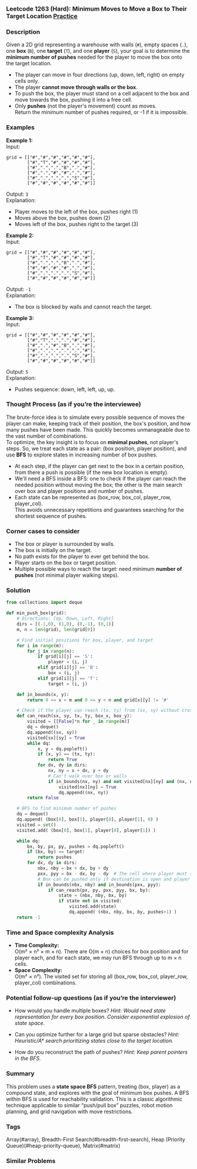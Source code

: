 ### Leetcode 1263 (Hard): Minimum Moves to Move a Box to Their Target Location [Practice](https://leetcode.com/problems/minimum-moves-to-move-a-box-to-their-target-location)

### Description  
Given a 2D grid representing a warehouse with walls (`#`), empty spaces (`.`), one **box** (`B`), one **target** (`T`), and one **player** (`S`), your goal is to determine the **minimum number of pushes** needed for the player to move the box onto the target location.  
- The player can move in four directions (up, down, left, right) on empty cells only.
- The player **cannot move through walls or the box**.
- To push the box, the player must stand on a cell adjacent to the box and move towards the box, pushing it into a free cell.
- Only **pushes** (not the player's movement) count as moves.  
Return the minimum number of pushes required, or -1 if it is impossible.

### Examples  

**Example 1:**  
Input:  
```
grid = [["#","#","#","#","#","#"],
        ["#","T","#","#","#","#"],
        ["#",".",".","B",".","#"],
        ["#",".","#","#",".","#"],
        ["#",".",".",".","S","#"],
        ["#","#","#","#","#","#"]]
```
Output: `3`  
Explanation:  
- Player moves to the left of the box, pushes right (1)
- Moves above the box, pushes down (2)
- Moves left of the box, pushes right to the target (3)

**Example 2:**  
Input:  
```
grid = [["#","#","#","#","#","#"],
        ["#","T","#","#","#","#"],
        ["#",".",".","B",".","#"],
        ["#","#","#","#",".","#"],
        ["#",".",".",".","S","#"],
        ["#","#","#","#","#","#"]]
```
Output: `-1`  
Explanation:  
- The box is blocked by walls and cannot reach the target.

**Example 3:**  
Input:  
```
grid = [["#","#","#","#","#","#"],
        ["#","T",".",".","#","#"],
        ["#",".","#","B",".","#"],
        ["#",".",".",".",".","#"],
        ["#",".",".",".","S","#"],
        ["#","#","#","#","#","#"]]
```
Output: `5`  
Explanation:  
- Pushes sequence: down, left, left, up, up.

### Thought Process (as if you’re the interviewee)  
The brute-force idea is to simulate every possible sequence of moves the player can make, keeping track of their position, the box's position, and how many pushes have been made. This quickly becomes unmanageable due to the vast number of combinations.  
To optimize, the key insight is to focus on **minimal pushes**, not player's steps. So, we treat each state as a pair: (box position, player position), and use **BFS** to explore states in increasing number of box pushes.  
- At each step, if the player can get next to the box in a certain position, from there a push is possible (if the new box location is empty).  
- We'll need a BFS inside a BFS: one to check if the player can reach the needed position without moving the box; the other is the main search over box and player positions and number of pushes.  
- Each state can be represented as (box_row, box_col, player_row, player_col).  
This avoids unnecessary repetitions and guarantees searching for the shortest sequence of pushes.

### Corner cases to consider  
- The box or player is surrounded by walls.
- The box is initially on the target.
- No path exists for the player to ever get behind the box.
- Player starts on the box or target position.
- Multiple possible ways to reach the target: need minimum **number of pushes** (not minimal player walking steps).

### Solution

```python
from collections import deque

def min_push_box(grid):
    # Directions: [Up, Down, Left, Right]
    dirs = [(-1,0), (1,0), (0,-1), (0,1)]
    m, n = len(grid), len(grid[0])

    # Find initial positions for box, player, and target
    for i in range(m):
        for j in range(n):
            if grid[i][j] == 'S':
                player = (i, j)
            elif grid[i][j] == 'B':
                box = (i, j)
            elif grid[i][j] == 'T':
                target = (i, j)

    def in_bounds(x, y):
        return 0 <= x < m and 0 <= y < n and grid[x][y] != '#'

    # Check if the player can reach (tx, ty) from (sx, sy) without crossing the box
    def can_reach(sx, sy, tx, ty, box_x, box_y):
        visited = [[False]*n for _ in range(m)]
        dq = deque()
        dq.append((sx, sy))
        visited[sx][sy] = True
        while dq:
            x, y = dq.popleft()
            if (x, y) == (tx, ty):
                return True
            for dx, dy in dirs:
                nx, ny = x + dx, y + dy
                # Can't walk over box or walls
                if in_bounds(nx, ny) and not visited[nx][ny] and (nx, ny) != (box_x, box_y):
                    visited[nx][ny] = True
                    dq.append((nx, ny))
        return False

    # BFS to find minimum number of pushes
    dq = deque()
    dq.append( (box[0], box[1], player[0], player[1], 0) )
    visited = set()
    visited.add( (box[0], box[1], player[0], player[1]) )

    while dq:
        bx, by, px, py, pushes = dq.popleft()
        if (bx, by) == target:
            return pushes
        for dx, dy in dirs:
            nbx, nby = bx + dx, by + dy
            pxx, pyy = bx - dx, by - dy  # The cell where player must stand to push
            # Box can be pushed only if destination is open and player can reach right place
            if in_bounds(nbx, nby) and in_bounds(pxx, pyy):
                if can_reach(px, py, pxx, pyy, bx, by):
                    state = (nbx, nby, bx, by)
                    if state not in visited:
                        visited.add(state)
                        dq.append( (nbx, nby, bx, by, pushes+1) )
    return -1
```

### Time and Space complexity Analysis  

- **Time Complexity:**  
  O(m² × n² × m × n). There are O(m × n) choices for box position and for player each, and for each state, we may run BFS through up to m × n cells.
- **Space Complexity:**  
  O(m² × n²). The visited set for storing all (box_row, box_col, player_row, player_col) combinations.

### Potential follow-up questions (as if you’re the interviewer)  

- How would you handle multiple boxes?
  *Hint: Would need state representation for every box position. Consider exponential explosion of state space.*

- Can you optimize further for a large grid but sparse obstacles?
  *Hint: Heuristic/A\* search prioritizing states close to the target location.*

- How do you reconstruct the path of pushes?
  *Hint: Keep parent pointers in the BFS.*

### Summary
This problem uses a **state space BFS** pattern, treating (box, player) as a compound state, and explores with the goal of minimum box pushes. A BFS within BFS is used for reachability validation. This is a classic algorithmic technique applicable to similar “push/pull box” puzzles, robot motion planning, and grid navigation with move restrictions.

### Tags
Array(#array), Breadth-First Search(#breadth-first-search), Heap (Priority Queue)(#heap-priority-queue), Matrix(#matrix)

### Similar Problems
